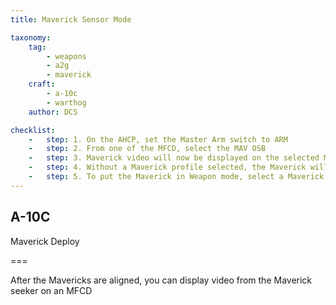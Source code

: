 ```yaml
---
title: Maverick Sensor Mode

taxonomy:
    tag:
        - weapons
        - a2g
        - maverick
    craft:
        - a-10c
        - warthog
    author: DCS

checklist:
    -   step: 1. On the AHCP, set the Master Arm switch to ARM 
    -   step: 2. From one of the MFCD, select the MAV OSB 
    -   step: 3. Maverick video will now be displayed on the selected MFCD in either Electro-optical or Imaging Infrared
    -   step: 4. Without a Maverick profile selected, the Maverick will be in SENSOR mode as indicated on the left side of the display.  This indicates that you can use the sensor normally, but you cannot launch a weapon. 
    -   step: 5. To put the Maverick in Weapon mode, select a Maverick profile by setting HUD as SOI and then pressing DMS Left or Right Short to cycle through HUD rotary profiles. 
---
```


## A-10C 
Maverick Deploy

===

After the Mavericks are aligned, you can display video from the Maverick seeker on an MFCD 